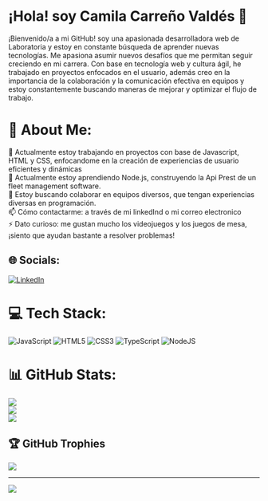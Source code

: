 # ¡Hola! soy Camila Carreño Valdés 👋

¡Bienvenido/a a mi GitHub! soy una apasionada desarrolladora web de Laboratoria y estoy en constante búsqueda de aprender nuevas tecnologías. Me apasiona asumir nuevos desafíos que me permitan seguir creciendo en mi carrera. Con base en tecnología web y cultura ágil, he trabajado en proyectos enfocados en el usuario, además creo en la importancia de la colaboración y la comunicación efectiva en equipos y estoy constantemente buscando maneras de mejorar y optimizar el flujo de trabajo. 

# 💫 About Me:
🔭 Actualmente estoy trabajando en proyectos con base de Javascript, HTML y CSS, enfocandome en la creación de experiencias de usuario eficientes y dinámicas<br>🌱 Actualmente estoy aprendiendo Node.js, construyendo la Api Prest de un fleet management software.<br>👯 Estoy buscando colaborar en equipos diversos, que tengan experiencias diversas en programación.<br>📫 Cómo contactarme: a través de mi linkedInd o mi correo electronico<br>⚡ Dato curioso: me gustan mucho los videojuegos y los juegos de mesa, ¡siento que ayudan bastante a resolver problemas!


## 🌐 Socials:
[![LinkedIn](https://img.shields.io/badge/LinkedIn-%230077B5.svg?logo=linkedin&logoColor=white)](https://linkedin.com/in/camilacarrenov-desarrolladoraweb) 

# 💻 Tech Stack:
![JavaScript](https://img.shields.io/badge/javascript-%23323330.svg?style=for-the-badge&logo=javascript&logoColor=%23F7DF1E) ![HTML5](https://img.shields.io/badge/html5-%23E34F26.svg?style=for-the-badge&logo=html5&logoColor=white) ![CSS3](https://img.shields.io/badge/css3-%231572B6.svg?style=for-the-badge&logo=css3&logoColor=white) ![TypeScript](https://img.shields.io/badge/typescript-%23007ACC.svg?style=for-the-badge&logo=typescript&logoColor=white) ![NodeJS](https://img.shields.io/badge/node.js-6DA55F?style=for-the-badge&logo=node.js&logoColor=white)
# 📊 GitHub Stats:
![](https://github-readme-stats.vercel.app/api?username=CamilaCarrenoV&theme=dark&hide_border=false&include_all_commits=true&count_private=true)<br/>
![](https://github-readme-streak-stats.herokuapp.com/?user=CamilaCarrenoV&theme=dark&hide_border=false)<br/>
![](https://github-readme-stats.vercel.app/api/top-langs/?username=CamilaCarrenoV&theme=dark&hide_border=false&include_all_commits=true&count_private=true&layout=compact)

## 🏆 GitHub Trophies
![](https://github-profile-trophy.vercel.app/?username=CamilaCarrenoV&theme=radical&no-frame=false&no-bg=true&margin-w=4)

---
[![](https://visitcount.itsvg.in/api?id=CamilaCarrenoV&icon=0&color=0)](https://visitcount.itsvg.in)

